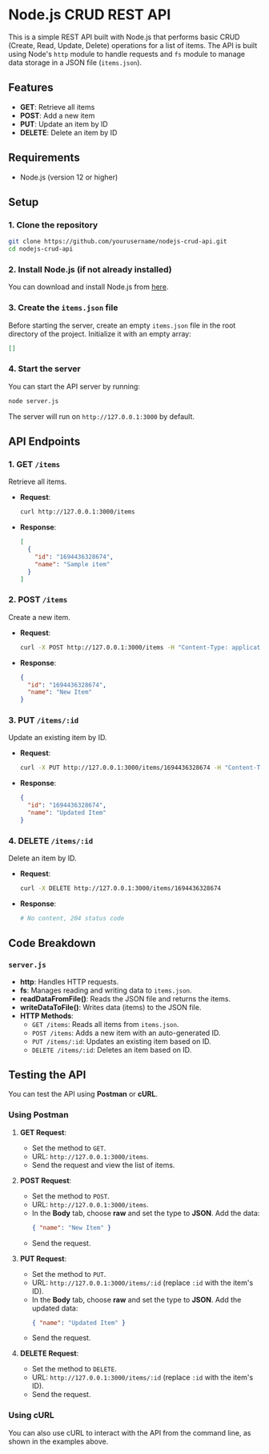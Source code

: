 # Node.js CRUD REST API

This is a simple REST API built with Node.js that performs basic CRUD (Create, Read, Update, Delete) operations for a list of items. The API is built using Node's `http` module to handle requests and `fs` module to manage data storage in a JSON file (`items.json`).

## Features

- **GET**: Retrieve all items
- **POST**: Add a new item
- **PUT**: Update an item by ID
- **DELETE**: Delete an item by ID

## Requirements

- Node.js (version 12 or higher)

## Setup

### 1. Clone the repository
```bash
git clone https://github.com/yourusername/nodejs-crud-api.git
cd nodejs-crud-api
```

### 2. Install Node.js (if not already installed)
You can download and install Node.js from [here](https://nodejs.org/).

### 3. Create the `items.json` file
Before starting the server, create an empty `items.json` file in the root directory of the project. Initialize it with an empty array:

```json
[]
```

### 4. Start the server
You can start the API server by running:

```bash
node server.js
```

The server will run on `http://127.0.0.1:3000` by default.

## API Endpoints

### 1. **GET** `/items`

Retrieve all items.

- **Request**: 
  ```bash
  curl http://127.0.0.1:3000/items
  ```
- **Response**:
  ```json
  [
    {
      "id": "1694436328674",
      "name": "Sample item"
    }
  ]
  ```

### 2. **POST** `/items`

Create a new item.

- **Request**:
  ```bash
  curl -X POST http://127.0.0.1:3000/items -H "Content-Type: application/json" -d '{"name": "New Item"}'
  ```
- **Response**:
  ```json
  {
    "id": "1694436328674",
    "name": "New Item"
  }
  ```

### 3. **PUT** `/items/:id`

Update an existing item by ID.

- **Request**:
  ```bash
  curl -X PUT http://127.0.0.1:3000/items/1694436328674 -H "Content-Type: application/json" -d '{"name": "Updated Item"}'
  ```
- **Response**:
  ```json
  {
    "id": "1694436328674",
    "name": "Updated Item"
  }
  ```

### 4. **DELETE** `/items/:id`

Delete an item by ID.

- **Request**:
  ```bash
  curl -X DELETE http://127.0.0.1:3000/items/1694436328674
  ```
- **Response**:
  ```bash
  # No content, 204 status code
  ```

## Code Breakdown

### `server.js`

- **http**: Handles HTTP requests.
- **fs**: Manages reading and writing data to `items.json`.
- **readDataFromFile()**: Reads the JSON file and returns the items.
- **writeDataToFile()**: Writes data (items) to the JSON file.
- **HTTP Methods**:
  - `GET /items`: Reads all items from `items.json`.
  - `POST /items`: Adds a new item with an auto-generated ID.
  - `PUT /items/:id`: Updates an existing item based on ID.
  - `DELETE /items/:id`: Deletes an item based on ID.

## Testing the API

You can test the API using **Postman** or **cURL**.

### Using Postman

1. **GET Request**:
   - Set the method to `GET`.
   - URL: `http://127.0.0.1:3000/items`.
   - Send the request and view the list of items.

2. **POST Request**:
   - Set the method to `POST`.
   - URL: `http://127.0.0.1:3000/items`.
   - In the **Body** tab, choose **raw** and set the type to **JSON**. Add the data:
     ```json
     { "name": "New Item" }
     ```
   - Send the request.

3. **PUT Request**:
   - Set the method to `PUT`.
   - URL: `http://127.0.0.1:3000/items/:id` (replace `:id` with the item's ID).
   - In the **Body** tab, choose **raw** and set the type to **JSON**. Add the updated data:
     ```json
     { "name": "Updated Item" }
     ```
   - Send the request.

4. **DELETE Request**:
   - Set the method to `DELETE`.
   - URL: `http://127.0.0.1:3000/items/:id` (replace `:id` with the item's ID).
   - Send the request.

### Using cURL

You can also use cURL to interact with the API from the command line, as shown in the examples above.
